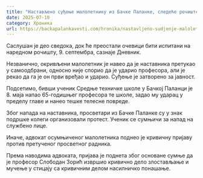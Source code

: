 ```yaml
---
title: "Настављено суђење малолетнику из Бачке Паланке, следеће рочиште 9. септембра"
date: 2025-07-10
category: Хроника
url: https://backapalankavesti.com/hronika/nastavljeno-sudjenje-maloletniku-iz-backe-palanke-sledece-rociste-9-septembra/
---
```


Саслушан је део сведока, док ће преостали очевици бити испитани на наредном рочишту, 9. септембра, сазнаје Дневник.

Незванично, окривљени малолетник је навео да је наставника претукао у самоодбрани, односно није спорио да је ударио професора, али је рекао да га је он први вређао и ударио. Суђење је затворено за јавност.

Подсетимо, бивши ученик Средње техничке школе у Бачкој Паланци је 8. маја напао 65-годишњег професора те школе, задао му ударац у пределу главе и нанео тешке телесне повреде.

Због напада на наставника, просветари из Бачке Паланке су у знак подршке колеги организовали протест. Ученик се сумњичи за напад на службено лице.

Иначе, адвокат осумњиченог малолетника поднео је кривичну пријаву против претученог просветног радника.

Према наводима адвоката, пријава је поднета због основане сумње да је професор Слободан Зорић извршио кривично дело злостављање и мучење у стицају са кривичним делом насилничко понашање.
